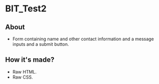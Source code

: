 # BIT_Test2

## About

* Form containing name and other contact information and a message inputs and a submit button.

## How it's made?

* Raw HTML.
* Raw CSS.
